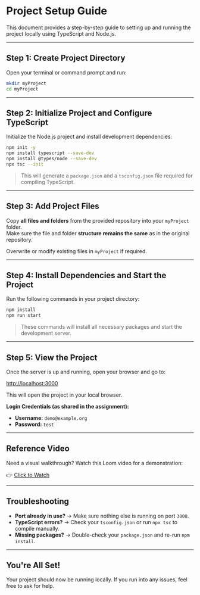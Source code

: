 # Project Setup Guide

This document provides a step-by-step guide to setting up and running the project locally using TypeScript and Node.js.

---

##  Step 1: Create Project Directory

Open your terminal or command prompt and run:

```bash
mkdir myProject
cd myProject
```

---

##  Step 2: Initialize Project and Configure TypeScript

Initialize the Node.js project and install development dependencies:

```bash
npm init -y
npm install typescript --save-dev
npm install @types/node --save-dev
npx tsc --init
```

> This will generate a `package.json` and a `tsconfig.json` file required for compiling TypeScript.

---

##  Step 3: Add Project Files

Copy **all files and folders** from the provided repository into your `myProject` folder.  
Make sure the file and folder **structure remains the same** as in the original repository.

Overwrite or modify existing files in `myProject` if required.

---

##  Step 4: Install Dependencies and Start the Project

Run the following commands in your project directory:

```bash
npm install
npm run start
```

> These commands will install all necessary packages and start the development server.

---

## Step 5: View the Project

Once the server is up and running, open your browser and go to:

[http://localhost:3000](http://localhost:3000)

This will open the project in your local browser.

**Login Credentials (as shared in the assignment):**
- **Username:** `demo@example.org`
- **Password:** `test`

---
##  Reference Video

Need a visual walkthrough? Watch this Loom video for a demonstration:

👉 [Click to Watch](https://www.loom.com/share/96a4b287520043d682af0d8042e62821)

---

##  Troubleshooting

- **Port already in use?** → Make sure nothing else is running on port `3000`.
- **TypeScript errors?** → Check your `tsconfig.json` or run `npx tsc` to compile manually.
- **Missing packages?** → Double-check your `package.json` and re-run `npm install`.

---

##  You're All Set!

Your project should now be running locally. If you run into any issues, feel free to ask for help.
